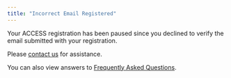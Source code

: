 ```yaml
---
title: "Incorrect Email Registered"
---
```


Your ACCESS registration has been paused since you declined to verify
the email submitted with your registration.

Please [contact us](https://support.access-ci.org/form/account-assistance) for assistance.

You can also view answers to [Frequently Asked Questions](/faq).
